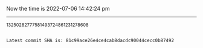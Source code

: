Now the time is 2022-07-06 14:42:24 pm

---

<small>13250282777581493724861231278608</small>

```txt

Latest commit SHA is: 81c99ace26e4ce4cab8dacdc90044cecc0b87492
```
